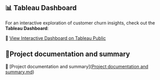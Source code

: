 ## 📊 Tableau Dashboard  

For an interactive exploration of customer churn insights, check out the **Tableau Dashboard**:

🔗 [View Interactive Dashboard on Tableau Public](https://public.tableau.com/views/ChurnTableau/CustomerOverviewDashboard?:language=en-US&:sid=&:redirect=auth&:display_count=n&:origin=viz_share_link)

## 📄Project documentation and summary
🔗 [Project documentation and summary]([Project documentation and summary.md](https://github.com/batoul5/Banking-Customer-Churn-Analysis/blob/main/Project%20documentation%20and%20summary.md))
